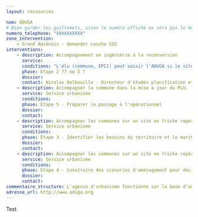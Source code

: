 ```yaml
---
layout: ressources

nom: ADUGA
# Bien garder les guillemets, sinon le numéro affiché ne sera pas le bon
numero_telephone: "XXXXXXXXXX" 
zone_intervention: 
    - Grand Amiénois - demander couche SIG
interventions:
    - description: Accompagnement en ingéniérie à la reconversion
      service:
      conditions: "L'élu (commune, EPCI) peut saisir l'ADUGA si le site fait partie des 13 sites pilotes identifiés en 2012 - demander source pour liste. Les sites pilotes figurent avec une étoile sur cette cartographie en ligne : http://carto.aduga.org/index.php/view/map/?repository=observatoire&project=friche_grd_amienois_383"
      phase: Etape 2 ?? ou 5 ?
      dossier: 
      contact: Nicolas Delbouille - Directeur d'études planification et projet urbain - n.delbouille@aduga.org
    - description: Accompagner la commune dans la mise à jour du PLU, la mise en place d'OAP pour préparer le renouvellement du site
      service: Service urbanisme
      conditions: 
      phase: Etape 5 - Préparer le passage à l'opérationnel
      dossier: 
      contact: 
    - description: Accompagner les communes sur un site en friche repéré lors des réflexions PLUi. Montage d'un GT d'élus, visites de terrain pour définir le niveau d'enjeux
      service: Service urbanisme
      conditions: 
      phase: Etape 3 - Identifier les besoins du territoire et le marché
      dossier: 
      contact: 
    - description: Accompagner les communes sur un site en friche repéré lors des réflexions PLUi. Montage de scénarios d'aménagement et test : contacts avec partenaires, commande de diagnostics, facilitation du dialogue des parties prenantes.
      service: Service urbanisme
      conditions: 
      phase: Etape 4 - Construire des scénarios d'aménagement pour décider
      dossier: 
      contact:
commentaire_structure: L'agence d'urbanisme fonctionne sur la base d'une convention partenariale signée par les collecticités adhérentes, l'Etat et la région. Les adhérents valident un programme de travail annuel. L'agence intervient prioritairement sur les sites qui portent un enjeu intercommunal.
adresse_url: http://www.aduga.org
---
```

Test
